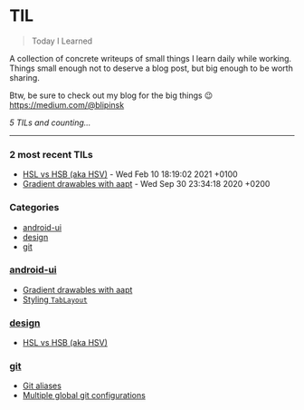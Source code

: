# TIL
> Today I Learned

A collection of concrete writeups of small things I learn daily while working.
Things small enough not to deserve a blog post, but big enough to be worth sharing.

Btw, be sure to check out my blog for the big things :wink: https://medium.com/@blipinsk


_5 TILs and counting..._

---

### 2 most recent TILs

- [HSL vs HSB (aka HSV)](design/hsl-vs-hsb.md) - Wed Feb 10 18:19:02 2021 +0100
- [Gradient drawables with aapt](android-ui/gradient-drawables-with-aapt.md) - Wed Sep 30 23:34:18 2020 +0200

### Categories

- [android-ui](#android-ui)
- [design](#design)
- [git](#git)

### [android-ui](#android-ui)
- [Gradient drawables with aapt](android-ui/gradient-drawables-with-aapt.md)
- [Styling `TabLayout`](android-ui/styling-tab-layout.md)

### [design](#design)
- [HSL vs HSB (aka HSV)](design/hsl-vs-hsb.md)

### [git](#git)
- [Git aliases](git/git-aliases.md)
- [Multiple global git configurations](git/multiple-global-git-configurations.md)


